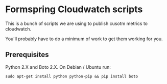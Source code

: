 Formspring Cloudwatch scripts
=============================

This is a bunch of scripts we are using to publish cusotm metrics to cloudwatch.

You'll probably have to do a minimum of work to get them working for you.

Prerequisites
----

Python 2.X and Boto 2.X. On Debian / Ubuntu run:

`sudo apt-get install python python-pip && pip install boto`
